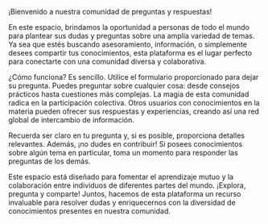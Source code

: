 ¡Bienvenido a nuestra comunidad de preguntas y respuestas!

En este espacio, brindamos la oportunidad a personas de todo el mundo para plantear sus dudas y preguntas sobre una amplia variedad de temas. Ya sea que estés buscando asesoramiento, información, o simplemente desees compartir tus conocimientos, esta plataforma es el lugar perfecto para conectarte con una comunidad diversa y colaborativa.

¿Cómo funciona? Es sencillo. Utilice el formulario proporcionado para dejar su pregunta. Puedes preguntar sobre cualquier cosa: desde consejos prácticos hasta cuestiones más complejas. La magia de esta comunidad radica en la participación colectiva. Otros usuarios con conocimientos en la materia pueden ofrecer sus respuestas y experiencias, creando así una red global de intercambio de información.

Recuerda ser claro en tu pregunta y, si es posible, proporciona detalles relevantes. Además, ¡no dudes en contribuir! Si posees conocimientos sobre algún tema en particular, toma un momento para responder las preguntas de los demás.

Este espacio está diseñado para fomentar el aprendizaje mutuo y la colaboración entre individuos de diferentes partes del mundo. ¡Explora, pregunta y comparte! Juntos, hacemos de esta plataforma un recurso invaluable para resolver dudas y enriquecernos con la diversidad de conocimientos presentes en nuestra comunidad.
